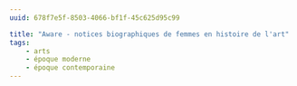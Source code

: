 ```yaml
---
uuid: 678f7e5f-8503-4066-bf1f-45c625d95c99

title: "Aware - notices biographiques de femmes en histoire de l'art"
tags:
    - arts
    - époque moderne
    - époque contemporaine
---
```

